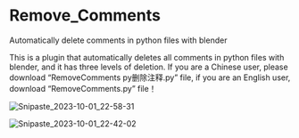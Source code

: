 # Remove_Comments
Automatically delete comments in python files with blender

This is a plugin that automatically deletes all comments in python files with blender, and it has three levels of deletion.
If you are a Chinese user, please download “RemoveComments py删除注释.py” file, if you are an English user, download “RemoveComments.py” file！


![Snipaste_2023-10-01_22-58-31](https://github.com/chenpaner/Remove_Comments/assets/107256886/a74fe553-12ff-483f-89f4-32a6c5f38259)

![Snipaste_2023-10-01_22-42-02](https://github.com/chenpaner/Remove_Comments/assets/107256886/8d496100-4094-4998-9f2a-2e7a39157247)
